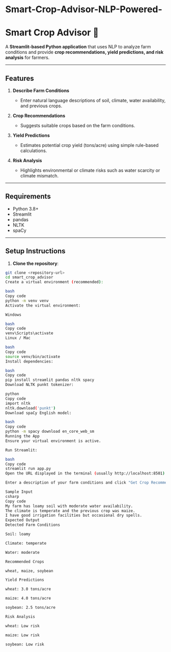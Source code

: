 # Smart-Crop-Advisor-NLP-Powered-
# Smart Crop Advisor 🌱

A **Streamlit-based Python application** that uses NLP to analyze farm conditions and provide **crop recommendations, yield predictions, and risk analysis** for farmers.

---

## **Features**

1. **Describe Farm Conditions**  
   - Enter natural language descriptions of soil, climate, water availability, and previous crops.

2. **Crop Recommendations**  
   - Suggests suitable crops based on the farm conditions.

3. **Yield Predictions**  
   - Estimates potential crop yield (tons/acre) using simple rule-based calculations.

4. **Risk Analysis**  
   - Highlights environmental or climate risks such as water scarcity or climate mismatch.

---

## **Requirements**

- Python 3.8+  
- Streamlit  
- pandas  
- NLTK  
- spaCy  

---

## **Setup Instructions**

1. **Clone the repository**:

```bash
git clone <repository-url>
cd smart_crop_advisor
Create a virtual environment (recommended):

bash
Copy code
python -m venv venv
Activate the virtual environment:

Windows

bash
Copy code
venv\Scripts\activate
Linux / Mac

bash
Copy code
source venv/bin/activate
Install dependencies:

bash
Copy code
pip install streamlit pandas nltk spacy
Download NLTK punkt tokenizer:

python
Copy code
import nltk
nltk.download('punkt')
Download spaCy English model:

bash
Copy code
python -m spacy download en_core_web_sm
Running the App
Ensure your virtual environment is active.

Run Streamlit:

bash
Copy code
streamlit run app.py
Open the URL displayed in the terminal (usually http://localhost:8501).

Enter a description of your farm conditions and click "Get Crop Recommendations".

Sample Input
csharp
Copy code
My farm has loamy soil with moderate water availability. 
The climate is temperate and the previous crop was maize. 
I have good irrigation facilities but occasional dry spells.
Expected Output
Detected Farm Conditions

Soil: loamy

Climate: temperate

Water: moderate

Recommended Crops

wheat, maize, soybean

Yield Predictions

wheat: 3.0 tons/acre

maize: 4.0 tons/acre

soybean: 2.5 tons/acre

Risk Analysis

wheat: Low risk

maize: Low risk

soybean: Low risk

